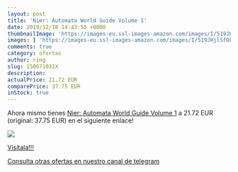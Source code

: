 ```yaml
---
layout: post
title: 'Nier: Automata World Guide Volume 1'
date: 2019/12/18 14:43:53 +0000
thumbnailImage: 'https://images-eu.ssl-images-amazon.com/images/I/519JHjlSfOL._SL200_.jpg'
images: [ 'https://images-eu.ssl-images-amazon.com/images/I/519JHjlSfOL._SL200_.jpg' ]
comments: true
category: ofertas
author: ring
slug: 150671031X
description:
actualPrice: 21.72 EUR
comparePrice: 37.75 EUR
inStock: true
---
```


Ahora mismo tienes [Nier: Automata World Guide Volume 1](https://www.amazon.com/dp/150671031X/?tag=redken08-20) a 21.72 EUR (original: 37.75 EUR) en el siguiente enlace!

[![](https://images-eu.ssl-images-amazon.com/images/I/519JHjlSfOL._SL200_.jpg)](https://www.amazon.com/dp/150671031X/?tag=redken08-20)

[Visítala!!!](https://www.amazon.com/dp/150671031X/?tag=redken08-20)

[Consulta otras ofertas en nuestro canal de telegram](https://t.me/s/ofertas25)
